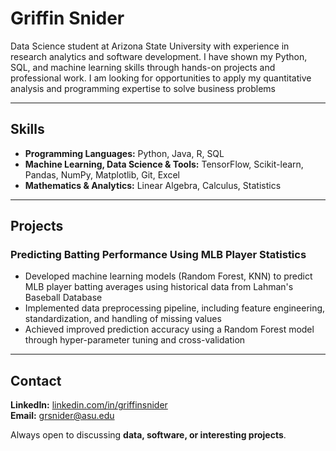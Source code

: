 # Griffin Snider  

Data Science student at Arizona State University with experience in research analytics and software development. I have shown my Python, SQL, and machine learning skills through hands-on projects and professional work. I am looking for opportunities to apply my quantitative analysis and programming expertise to solve business problems

---

## Skills  

- **Programming Languages:** Python, Java, R, SQL
- **Machine Learning, Data Science & Tools:** TensorFlow, Scikit-learn, Pandas, NumPy, Matplotlib, Git, Excel
- **Mathematics & Analytics:** Linear Algebra, Calculus, Statistics

---

## Projects  

### Predicting Batting Performance Using MLB Player Statistics  
- Developed machine learning models (Random Forest, KNN) to predict MLB player batting averages using historical data from Lahman's Baseball Database
- Implemented data preprocessing pipeline, including feature engineering, standardization, and handling of missing values
- Achieved improved prediction accuracy using a Random Forest model through hyper-parameter tuning and cross-validation

---

## Contact  

**LinkedIn:** [linkedin.com/in/griffinsnider](https://www.linkedin.com/in/griffinsnider/)  
**Email:** grsnider@asu.edu  

Always open to discussing **data, software, or interesting projects**.  
